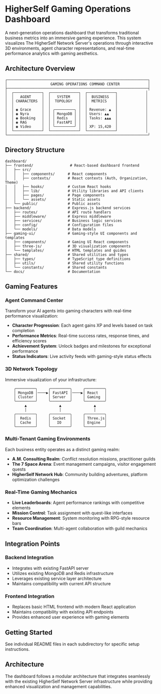 # HigherSelf Gaming Operations Dashboard

A next-generation operations dashboard that transforms traditional business metrics into an immersive gaming experience. This system visualizes The HigherSelf Network Server's operations through interactive 3D environments, agent character representations, and real-time performance analytics with gaming aesthetics.

## Architecture Overview

```
┌─────────────────────────────────────────────────────────────────┐
│                    GAMING OPERATIONS COMMAND CENTER             │
├─────────────────────────────────────────────────────────────────┤
│  ┌─────────────┐  ┌─────────────┐  ┌─────────────┐             │
│  │   AGENT     │  │   SYSTEM    │  │  BUSINESS   │             │
│  │ CHARACTERS  │  │  TOPOLOGY   │  │  METRICS    │             │
│  │             │  │             │  │             │             │
│  │ ◉ Grace     │  │ ╭─────────╮ │  │ Revenue: ▲  │             │
│  │ ◉ Nyra      │  │ │ MongoDB │ │  │ Users: ▲▲   │             │
│  │ ◉ Booking   │  │ │ Redis   │ │  │ Tasks: ▲▲▲  │             │
│  │ ◉ RAG       │  │ │ FastAPI │ │  │             │             │
│  │ ◉ Video     │  │ ╰─────────╯ │  │ XP: 15,420  │             │
│  └─────────────┘  └─────────────┘  └─────────────┘             │
└─────────────────────────────────────────────────────────────────┘
```

## Directory Structure

```
dashboard/
├── frontend/                 # React-based dashboard frontend
│   ├── src/
│   │   ├── components/      # React components
│   │   ├── contexts/        # React contexts (Auth, Organization, Theme)
│   │   ├── hooks/           # Custom React hooks
│   │   ├── lib/             # Utility libraries and API clients
│   │   ├── pages/           # Page components
│   │   └── assets/          # Static assets
│   └── public/              # Public assets
├── backend/                 # Express.js backend services
│   ├── routes/              # API route handlers
│   ├── middleware/          # Express middleware
│   ├── services/            # Business logic services
│   ├── config/              # Configuration files
│   └── models/              # Data models
├── gaming-ui/               # Gaming-style UI components and templates
│   ├── components/          # Gaming UI React components
│   ├── three-js/            # 3D visualization components
│   └── templates/           # HTML templates and guides
├── shared/                  # Shared utilities and types
│   ├── types/               # TypeScript type definitions
│   ├── utils/               # Shared utility functions
│   └── constants/           # Shared constants
└── docs/                    # Documentation
```

## Gaming Features

### Agent Command Center

Transform your AI agents into gaming characters with real-time performance visualization:

- **Character Progression**: Each agent gains XP and levels based on task completion
- **Performance Metrics**: Real-time success rates, response times, and efficiency scores
- **Achievement System**: Unlock badges and milestones for exceptional performance
- **Status Indicators**: Live activity feeds with gaming-style status effects

### 3D Network Topology

Immersive visualization of your infrastructure:

```
    ╭─────────╮     ╭─────────╮     ╭─────────╮
    │ MongoDB │────▶│ FastAPI │────▶│ React   │
    │ Cluster │     │ Server  │     │ Gaming  │
    ╰─────────╯     ╰─────────╯     ╰─────────╯
         ▲               ▲               ▲
         │               │               │
    ╭─────────╮     ╭─────────╮     ╭─────────╮
    │  Redis  │     │ Socket  │     │ Three.js│
    │  Cache  │     │   IO    │     │ Engine  │
    ╰─────────╯     ╰─────────╯     ╰─────────╯
```

### Multi-Tenant Gaming Environments

Each business entity operates as a distinct gaming realm:

- **A.M. Consulting Realm**: Conflict resolution missions, practitioner guilds
- **The 7 Space Arena**: Event management campaigns, visitor engagement quests
- **HigherSelf Network Hub**: Community building adventures, platform optimization challenges

### Real-Time Gaming Mechanics

- **Live Leaderboards**: Agent performance rankings with competitive elements
- **Mission Control**: Task assignment with quest-like interfaces
- **Resource Management**: System monitoring with RPG-style resource bars
- **Team Coordination**: Multi-agent collaboration with guild mechanics

## Integration Points

### Backend Integration
- Integrates with existing FastAPI server
- Utilizes existing MongoDB and Redis infrastructure
- Leverages existing service layer architecture
- Maintains compatibility with current API structure

### Frontend Integration
- Replaces basic HTML frontend with modern React application
- Maintains compatibility with existing API endpoints
- Provides enhanced user experience with gaming elements

## Getting Started

See individual README files in each subdirectory for specific setup instructions.

## Architecture

The dashboard follows a modular architecture that integrates seamlessly with the existing HigherSelf Network Server infrastructure while providing enhanced visualization and management capabilities.
